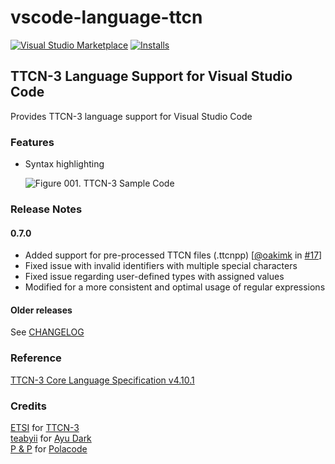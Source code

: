 # vscode-language-ttcn

[![Visual Studio Marketplace](https://vsmarketplacebadge.apphb.com/version/ealap.language-ttcn.svg)](https://marketplace.visualstudio.com/items?itemName=ealap.language-ttcn)
[![Installs](https://vsmarketplacebadge.apphb.com/installs/ealap.language-ttcn.svg)](https://marketplace.visualstudio.com/items?itemName=ealap.language-ttcnx)

## TTCN-3 Language Support for Visual Studio Code

Provides TTCN-3 language support for Visual Studio Code

### Features
- Syntax highlighting<br /><p><img src="https://raw.githubusercontent.com/ealap/vscode-language-ttcn/master/images/vscode-ss-ttcn3.png" alt="Figure 001. TTCN-3 Sample Code" style="max-width: 55%; height: auto; overflow: hidden;"/></p>

### Release Notes
#### 0.7.0
- Added support for pre-processed TTCN files (.ttcnpp) \[[@oakimk](https://github.com/oakimk) in [#17](https://github.com/ealap/vscode-language-ttcn/pull/17)\]
- Fixed issue with invalid identifiers with multiple special characters
- Fixed issue regarding user-defined types with assigned values
- Modified for a more consistent and optimal usage of regular expressions

#### Older releases
See [CHANGELOG](https://raw.githubusercontent.com/ealap/vscode-language-ttcn/master/CHANGELOG.md)

### Reference
[TTCN-3 Core Language Specification v4.10.1 ](http://www.etsi.org/deliver/etsi_es/201800_201899/20187301/04.10.01_60/es_20187301v041001p.pdf)

### Credits
[ETSI](https://www.etsi.org/) for [TTCN-3](http://www.ttcn-3.org/)<br />
[teabyii](https://marketplace.visualstudio.com/publishers/teabyii) for [Ayu Dark](https://marketplace.visualstudio.com/items?itemName=teabyii.ayu)<br />
[P & P](https://marketplace.visualstudio.com/publishers/pnp) for [Polacode](https://marketplace.visualstudio.com/items?itemName=pnp.polacode)
